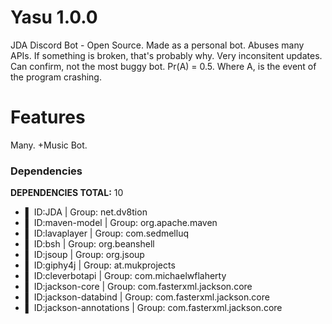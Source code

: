 # Yasu 1.0.0
JDA Discord Bot - Open Source.
Made as a personal bot. Abuses many APIs. If something is broken, that's probably why.
Very inconsitent updates. Can confirm, not the most buggy bot. Pr(A) = 0.5. Where A, is the event of the program crashing.

# Features
Many. +Music Bot.

### Dependencies
**DEPENDENCIES TOTAL:** 10
   *  ▌ ID:JDA | Group: net.dv8tion
   *  ▌ ID:maven-model | Group: org.apache.maven
   *  ▌ ID:lavaplayer | Group: com.sedmelluq
   *  ▌ ID:bsh | Group: org.beanshell
   *  ▌ ID:jsoup | Group: org.jsoup
   *  ▌ ID:giphy4j | Group: at.mukprojects
   *  ▌ ID:cleverbotapi | Group: com.michaelwflaherty
   *  ▌ ID:jackson-core | Group: com.fasterxml.jackson.core
   *  ▌ ID:jackson-databind | Group: com.fasterxml.jackson.core
   *  ▌ ID:jackson-annotations | Group: com.fasterxml.jackson.core
